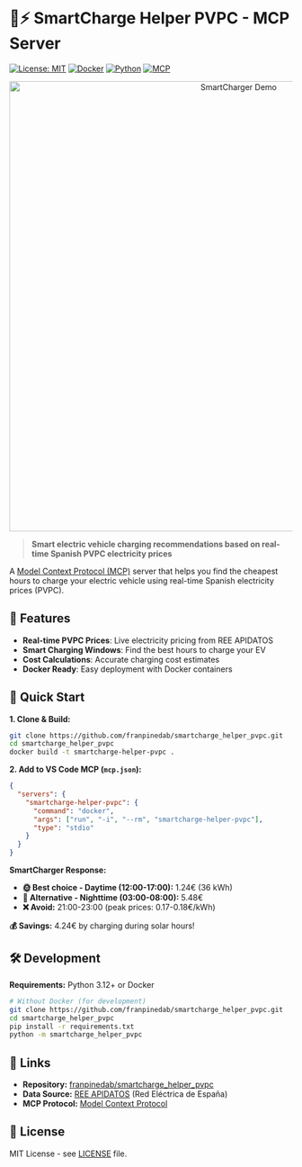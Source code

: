 # 🚗⚡ SmartCharge Helper PVPC - MCP Server

[![License: MIT](https://img.shields.io/badge/License-MIT-yellow.svg)](https://opensource.org/licenses/MIT)
[![Docker](https://img.shields.io/badge/Docker-Ready-blue.svg)](https://www.docker.com/)
[![Python](https://img.shields.io/badge/Python-3.12+-green.svg)](https://www.python.org/)
[![MCP](https://img.shields.io/badge/MCP-Server-purple.svg)](https://modelcontextprotocol.io/)

<div align="center">
  <img src="smartcharger.gif" alt="SmartCharger Demo" width="800"/>
</div>

> **Smart electric vehicle charging recommendations based on real-time Spanish PVPC electricity prices**

A [Model Context Protocol (MCP)](https://modelcontextprotocol.io/) server that helps you find the cheapest hours to charge your electric vehicle using real-time Spanish electricity prices (PVPC).

## 🌟 Features

- **Real-time PVPC Prices**: Live electricity pricing from REE APIDATOS
- **Smart Charging Windows**: Find the best hours to charge your EV
- **Cost Calculations**: Accurate charging cost estimates
- **Docker Ready**: Easy deployment with Docker containers

## 🚀 Quick Start

**1. Clone & Build:**
```bash
git clone https://github.com/franpinedab/smartcharge_helper_pvpc.git
cd smartcharge_helper_pvpc
docker build -t smartcharge-helper-pvpc .
```

**2. Add to VS Code MCP (`mcp.json`):**
```json
{
  "servers": {
    "smartcharge-helper-pvpc": {
      "command": "docker",
      "args": ["run", "-i", "--rm", "smartcharge-helper-pvpc"],
      "type": "stdio"
    }
  }
}
```


**SmartCharger Response:**
- **🌞 Best choice - Daytime (12:00-17:00):** 1.24€ (36 kWh)  
- **🌙 Alternative - Nighttime (03:00-08:00):** 5.48€  
- **❌ Avoid:** 21:00-23:00 (peak prices: 0.17-0.18€/kWh)

**💰 Savings:** 4.24€ by charging during solar hours!

## 🛠️ Development

**Requirements:** Python 3.12+ or Docker

```bash
# Without Docker (for development)
git clone https://github.com/franpinedab/smartcharge_helper_pvpc.git
cd smartcharge_helper_pvpc
pip install -r requirements.txt
python -m smartcharge_helper_pvpc
```

## 🔗 Links

- **Repository:** [franpinedab/smartcharge_helper_pvpc](https://github.com/franpinedab/smartcharge_helper_pvpc)
- **Data Source:** [REE APIDATOS](https://www.ree.es/es/apidatos) (Red Eléctrica de España)
- **MCP Protocol:** [Model Context Protocol](https://modelcontextprotocol.io/)

## 📄 License

MIT License - see [LICENSE](LICENSE) file.



